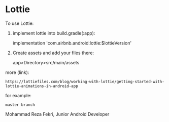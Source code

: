 # Lottie
To use Lottie:
  1. implement lottie into build.gradle(:app):
   
      implementation 'com.airbnb.android:lottie:$lottieVersion'
  2. Create assets and add your files there:
  
      app>Directory>src/main/assets
      
more (link):

    https://lottiefiles.com/blog/working-with-lottie/getting-started-with-lottie-animations-in-android-app

for example:

    master branch

Mohammad Reza Fekri, Junior Android Developer

